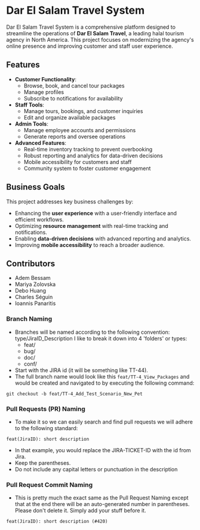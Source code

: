 # Dar El Salam Travel System

Dar El Salam Travel System is a comprehensive platform designed to streamline the operations of **Dar El Salam Travel**, a leading halal tourism agency in North America. This project focuses on modernizing the agency's online presence and improving customer and staff user experience.

## Features

- **Customer Functionality**: 
  - Browse, book, and cancel tour packages
  - Manage profiles
  - Subscribe to notifications for availability
- **Staff Tools**: 
  - Manage tours, bookings, and customer inquiries
  - Edit and organize available packages
- **Admin Tools**:
  - Manage employee accounts and permissions
  - Generate reports and oversee operations
- **Advanced Features**:
  - Real-time inventory tracking to prevent overbooking
  - Robust reporting and analytics for data-driven decisions
  - Mobile accessibility for customers and staff
  - Community system to foster customer engagement

## Business Goals

This project addresses key business challenges by:
- Enhancing the **user experience** with a user-friendly interface and efficient workflows.
- Optimizing **resource management** with real-time tracking and notifications.
- Enabling **data-driven decisions** with advanced reporting and analytics.
- Improving **mobile accessibility** to reach a broader audience.

## Contributors

- Adem Bessam
- Mariya Zolovska
- Debo Huang
- Charles Séguin
- Ioannis Panaritis

### Branch Naming

- Branches will be named according to the following convention: type/JiraID_Description
  I like to break it down into 4 'folders' or types:
    - feat/
    - bug/
    - doc/
    - conf/
- Start with the JIRA id (it will be something like TT-44).
- The full branch name would look like this `feat/TT-4_View_Packages` and would be created and navigated to by executing the following command:

```
git checkout -b feat/TT-4_Add_Test_Scenario_New_Pet
```

### Pull Requests (PR) Naming

- To make it so we can easily search and find pull requests we will adhere to the following standard:

```
feat(JiraID): short description
```

- In that example, you would replace the JIRA-TICKET-ID with the id from Jira.
- Keep the parentheses.
- Do not include any capital letters or punctuation in the description

### Pull Request Commit Naming

- This is pretty much the exact same as the Pull Request Naming except that at the end there will be an auto-generated number in parentheses. Please don't delete it. Simply add your stuff before it.

```
feat(JiraID): short description (#420)
```

